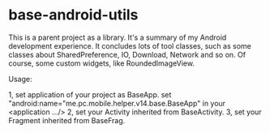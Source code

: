 base-android-utils
==================

This is a parent project as a library. It's a summary of my Android development experience. It concludes lots of tool classes, such as some classes about SharedPreference, IO, Download, Network and so on. Of course, some custom widgets, like RoundedImageView.

Usage:

1, set application of your project as BaseApp.
  set "android:name="me.pc.mobile.helper.v14.base.BaseApp" in your <application .../>
2, set your Activity inherited from BaseActivity.
3, set your Fragment inherited from BaseFrag.
